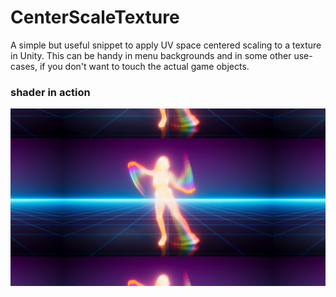 # CenterScaleTexture

A simple but useful snippet to apply UV space centered scaling to a texture in Unity.
This can be handy in menu backgrounds and in some other use-cases, if you don't want to touch the actual game objects.

### shader in action

![![CenterScaleTexture image](MaskedUnlitUI.png) image](CenterScaleTexture.png)
